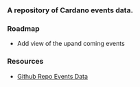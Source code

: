 ### A repository of Cardano events data.

### Roadmap
- Add view of the upand coming events

### Resources
- [Github Repo Events Data](https://github.com/selfdriven-octo/cardano-events/tree/main/data)

